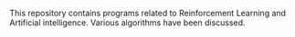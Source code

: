 This repository contains programs related to Reinforcement Learning and Artificial intelligence. Various algorithms have been discussed.

